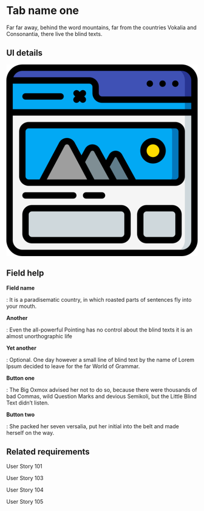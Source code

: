 # Tab name one

Far far away, behind the word mountains, far from the countries Vokalia and Consonantia, there live the blind texts.

## UI details

![user interface icon by Smashicon](../assets/images/user-interface.png)

## Field help

**Field name**

:   It is a paradisematic country, in which roasted parts of sentences fly into your mouth.

**Another**

:   Even the all-powerful Pointing has no control about the blind texts it is an almost unorthographic life

**Yet another**

:   Optional. One day however a small line of blind text by the name of Lorem Ipsum decided to leave for the far World of Grammar.

**Button one**

:   The Big Oxmox advised her not to do so, because there were thousands of bad Commas, wild Question Marks and devious Semikoli, but the Little Blind Text didn’t listen.

**Button two**

:    She packed her seven versalia, put her initial into the belt and made herself on the way.

## Related requirements

User Story 101

User Story 103

User Story 104

User Story 105
